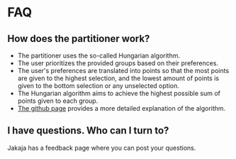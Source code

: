 # FAQ

## How does the partitioner work?
- The partitioner uses the so-called Hungarian algorithm.
- The user prioritizes the provided groups based on their preferences.
- The user's preferences are translated into points so that the most points are given to the highest selection, and the lowest amount of points is given to the bottom selection or any unselected option.
- The Hungarian algorithm aims to achieve the highest possible sum of points given to each group.
- [The github page](https://github.com/piryopt/pienryhmien-optimointi/blob/main/documentation/hungarian.md) provides a more detailed explanation of the algorithm.

## I have questions. Who can I turn to?
Jakaja has a feedback page where you can post your questions.